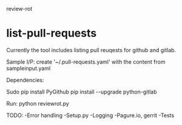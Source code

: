 review-rot

# list-pull-requests
Currently the tool includes listing pull reuqests for github and gitlab.

Sample I/P:
create '~/.pull-requests.yaml' with the content from sampleinput.yaml

Dependencies:

Sudo pip install PyGithub
pip install --upgrade python-gitlab

Run:
python reviewrot.py

TODO:
-Error handling
-Setup.py
-Logging
-Pagure.io, gerrit
-Tests
